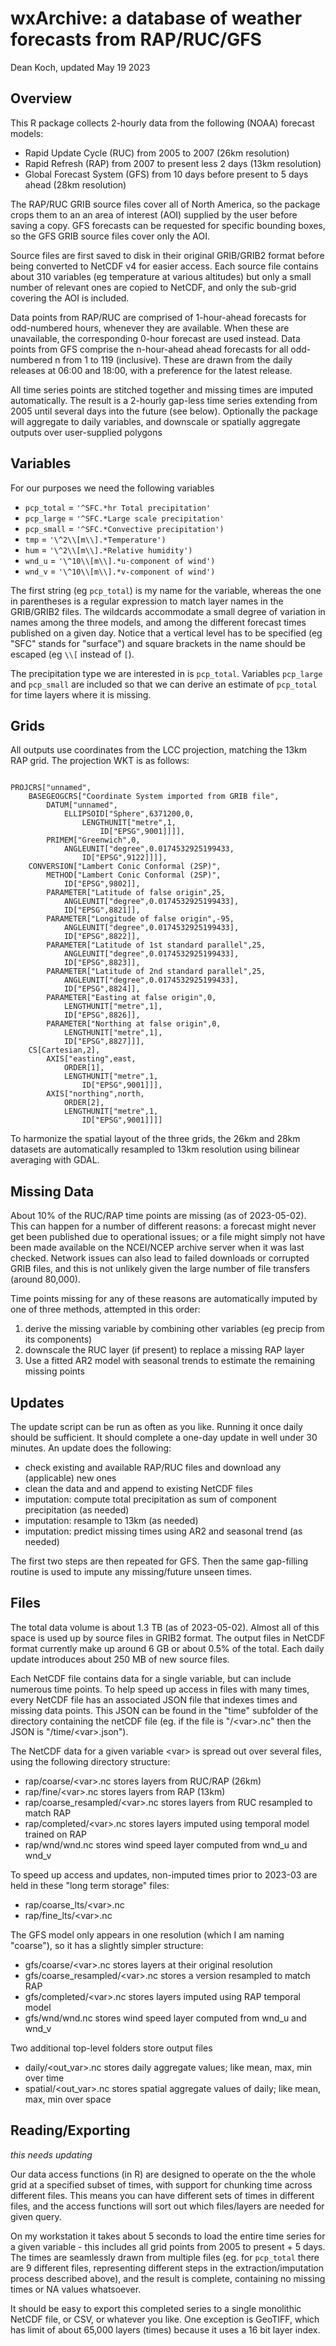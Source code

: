 # wxArchive: a database of weather forecasts from RAP/RUC/GFS 
Dean Koch, updated May 19 2023

## Overview

This R package collects 2-hourly data from the following (NOAA) forecast models: 

* Rapid Update Cycle (RUC) from 2005 to 2007 (26km resolution)
* Rapid Refresh (RAP) from 2007 to present less 2 days (13km resolution)
* Global Forecast System (GFS) from 10 days before present to 5 days ahead (28km resolution)

The RAP/RUC GRIB source files cover all of North America, so the package crops them to an 
an area of interest (AOI) supplied by the user before saving a copy. GFS forecasts can be
requested for specific bounding boxes, so the GFS GRIB source files cover only the AOI.

Source files are first saved to disk in their original GRIB/GRIB2 format before being
converted to NetCDF v4 for easier access. Each source file contains about 310 variables
(eg temperature at various altitudes) but only a small number of relevant ones are copied
to NetCDF, and only the sub-grid covering the AOI is included. 

Data points from RAP/RUC are comprised of 1-hour-ahead forecasts for odd-numbered hours,
whenever they are available. When these are unavailable, the corresponding 0-hour forecast
are used instead. Data points from GFS comprise the n-hour-ahead ahead forecasts for all
odd-numbered n from 1 to 119 (inclusive). These are drawn from the daily releases at
06:00 and 18:00, with a preference for the latest release. 

All time series points are stitched together and missing times are imputed automatically.
The result is a 2-hourly gap-less time series extending from 2005 until several days into
the future (see below). Optionally the package will aggregate to daily variables, and
downscale or spatially aggregate outputs over user-supplied polygons

## Variables

For our purposes we need the following variables

* `pcp_total` = `'^SFC.*hr Total precipitation'`
* `pcp_large` = `'^SFC.*Large scale precipitation'`
* `pcp_small` = `'^SFC.*Convective precipitation')`
* `tmp` = `'\^2\\[m\\].*Temperature')`
* `hum` = `'\^2\\[m\\].*Relative humidity')`
* `wnd_u` = `'\^10\\[m\\].*u-component of wind')`
* `wnd_v` = `'\^10\\[m\\].*v-component of wind')`

The first string (eg `pcp_total`) is my name for the variable, whereas the one in parentheses is a regular expression to match layer names in the GRIB/GRIB2 files. The wildcards accommodate a small degree of variation in names among the three models, and among the different forecast times published on a given day. Notice that a vertical level has to be specified (eg "SFC" stands for "surface") and square brackets in the name should be escaped (eg `\\[` instead of `[`).

The precipitation type we are interested in is `pcp_total`. Variables `pcp_large` and `pcp_small` are included so that we can derive an estimate of `pcp_total` for time layers where it is missing.


## Grids

All outputs use coordinates from the LCC projection, matching the 13km RAP grid. The projection WKT is as follows:

~~~~~~~~~~~~~~~~~~~~~~~~~~~~~~~~~~~~~~~~~~~~

PROJCRS["unnamed",
    BASEGEOGCRS["Coordinate System imported from GRIB file",
        DATUM["unnamed",
            ELLIPSOID["Sphere",6371200,0,
                LENGTHUNIT["metre",1,
                    ID["EPSG",9001]]]],
        PRIMEM["Greenwich",0,
            ANGLEUNIT["degree",0.0174532925199433,
                ID["EPSG",9122]]]],
    CONVERSION["Lambert Conic Conformal (2SP)",
        METHOD["Lambert Conic Conformal (2SP)",
            ID["EPSG",9802]],
        PARAMETER["Latitude of false origin",25,
            ANGLEUNIT["degree",0.0174532925199433],
            ID["EPSG",8821]],
        PARAMETER["Longitude of false origin",-95,
            ANGLEUNIT["degree",0.0174532925199433],
            ID["EPSG",8822]],
        PARAMETER["Latitude of 1st standard parallel",25,
            ANGLEUNIT["degree",0.0174532925199433],
            ID["EPSG",8823]],
        PARAMETER["Latitude of 2nd standard parallel",25,
            ANGLEUNIT["degree",0.0174532925199433],
            ID["EPSG",8824]],
        PARAMETER["Easting at false origin",0,
            LENGTHUNIT["metre",1],
            ID["EPSG",8826]],
        PARAMETER["Northing at false origin",0,
            LENGTHUNIT["metre",1],
            ID["EPSG",8827]]],
    CS[Cartesian,2],
        AXIS["easting",east,
            ORDER[1],
            LENGTHUNIT["metre",1,
                ID["EPSG",9001]]],
        AXIS["northing",north,
            ORDER[2],
            LENGTHUNIT["metre",1,
                ID["EPSG",9001]]]]

~~~~~~~~~~~~~~~~~~~~~~~~~~~~~~~~~~~~~~~~~~~~

To harmonize the spatial layout of the three grids, the 26km and 28km datasets are automatically resampled to 13km resolution using bilinear averaging with GDAL.


## Missing Data

About 10% of the RUC/RAP time points are missing (as of 2023-05-02). This can happen for a number of different reasons: a forecast might never get been published due to operational issues; or a file might simply not have been made available on the NCEI/NCEP archive server when it was last checked. Network issues can also lead to failed downloads or corrupted GRIB files, and this is not unlikely given the large number of file transfers (around 80,000).

Time points missing for any of these reasons are automatically imputed by one of three methods, attempted in this order:

1. derive the missing variable by combining other variables (eg precip from its components)
2. downscale the RUC layer (if present) to replace a missing RAP layer
3. Use a fitted AR2 model with seasonal trends to estimate the remaining missing points

## Updates

The update script can be run as often as you like. Running it once daily should be sufficient. It should complete a one-day update in well under 30 minutes. An update does the following:

* check existing and available RAP/RUC files and download any (applicable) new ones
* clean the data and and append to existing NetCDF files
* imputation: compute total precipitation as sum of component precipitation (as needed)
* imputation: resample to 13km (as needed)
* imputation: predict missing times using AR2 and seasonal trend (as needed)

The first two steps are then repeated for GFS. Then the same gap-filling routine is used to impute any missing/future unseen times.


## Files

The total data volume is about 1.3 TB (as of 2023-05-02). Almost all of this space is used up by source files in GRIB2 format. The output files in NetCDF format currently make up around 6 GB or about 0.5% of the total. Each daily update introduces about 250 MB of new source files.

Each NetCDF file contains data for a single variable, but can include numerous time points. To help speed up access in files with many times, every NetCDF file has an associated JSON file that indexes times and missing data points. This
JSON can be found in the "time" subfolder of the directory containing the netCDF file (eg. if the file is "/\<var\>.nc" then the JSON is "/time/\<var\>.json").

The NetCDF data for a given variable \<var\> is spread out over several files, using the following directory structure:

* rap/coarse/\<var\>.nc stores layers from RUC/RAP (26km)
* rap/fine/\<var\>.nc stores layers from RAP (13km)
* rap/coarse_resampled/\<var\>.nc stores layers from RUC resampled to match RAP
* rap/completed/\<var\>.nc stores layers imputed using temporal model trained on RAP
* rap/wnd/wnd.nc stores wind speed layer computed from wnd_u and wnd_v

To speed up access and updates, non-imputed times prior to 2023-03 are held in these "long term storage" files:

* rap/coarse_lts/\<var\>.nc
* rap/fine_lts/\<var\>.nc

The GFS model only appears in one resolution (which I am naming "coarse"), so it has a slightly simpler structure:

* gfs/coarse/\<var\>.nc stores layers at their original resolution
* gfs/coarse_resampled/\<var\>.nc stores a version resampled to match RAP
* gfs/completed/\<var\>.nc stores layers imputed using RAP temporal model
* gfs/wnd/wnd.nc stores wind speed layer computed from wnd_u and wnd_v

Two additional top-level folders store output files

* daily/<out_var>.nc stores daily aggregate values; like mean, max, min over time
* spatial/<out_var>.nc stores spatial aggregate values of daily; like mean, max, min over space


## Reading/Exporting

*this needs updating*

Our data access functions (in R) are designed to operate on the the whole grid at a specified subset of times, with support for chunking time across different files. This means you can have different sets of times in different files, and the access functions will sort out which files/layers are needed for given query. 

On my workstation it takes about 5 seconds to load the entire time series for a given variable - this includes all grid points from 2005 to present + 5 days. The times are seamlessly drawn from multiple files (eg. for `pcp_total` there are 9 different files, representing different steps in the extraction/imputation process described above), and the result is complete, containing no missing times or NA values whatsoever.

It should be easy to export this completed series to a single monolithic NetCDF file, or CSV, or whatever you like. One exception is GeoTIFF, which has limit of about 65,000 layers (times) because it uses a 16 bit layer index. 
